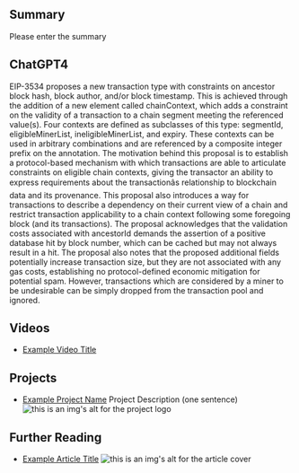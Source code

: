 ## Summary

Please enter the summary

## ChatGPT4

EIP-3534 proposes a new transaction type with constraints on ancestor block hash, block author, and/or block timestamp. This is achieved through the addition of a new element called chainContext, which adds a constraint on the validity of a transaction to a chain segment meeting the referenced value(s). Four contexts are defined as subclasses of this type: segmentId, eligibleMinerList, ineligibleMinerList, and expiry. These contexts can be used in arbitrary combinations and are referenced by a composite integer prefix on the annotation. The motivation behind this proposal is to establish a protocol-based mechanism with which transactions are able to articulate constraints on eligible chain contexts, giving the transactor an ability to express requirements about the transactionâs relationship to blockchain data and its provenance. This proposal also introduces a way for transactions to describe a dependency on their current view of a chain and restrict transaction applicability to a chain context following some foregoing block (and its transactions). The proposal acknowledges that the validation costs associated with ancestorId demands the assertion of a positive database hit by block number, which can be cached but may not always result in a hit. The proposal also notes that the proposed additional fields potentially increase transaction size, but they are not associated with any gas costs, establishing no protocol-defined economic mitigation for potential spam. However, transactions which are considered by a miner to be undesirable can be simply dropped from the transaction pool and ignored.

## Videos

- [Example Video Title](https://www.youtube.com/watch?v=TDGq4aeevgY)

## Projects

- [Example Project Name](https://xxxx.xxx/xxxxx) Project Description (one sentence) ![this is an img's alt for the project logo](https://xxxx.xxx/project-logo.xxx)

## Further Reading

- [Example Article Title](https://xxxx.xxx/xxxxx) ![this is an img's alt for the article cover](https://xxxx.xxx/article-cover.xxx)
